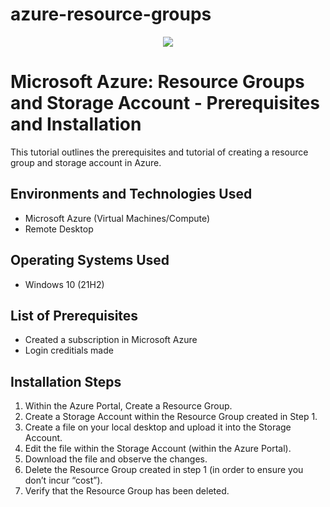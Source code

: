 # azure-resource-groups
<p align="center">
  
<img src="https://i.imgur.com/Qt5Ddgu.jpg"/>

</p>

<h1>Microsoft Azure: Resource Groups and Storage Account - Prerequisites and Installation</h1>
This tutorial outlines the prerequisites and tutorial of creating a resource group and storage account in Azure. <br />

<h2>Environments and Technologies Used</h2>

- Microsoft Azure (Virtual Machines/Compute)
- Remote Desktop

<h2>Operating Systems Used </h2>

- Windows 10</b> (21H2)

<h2>List of Prerequisites</h2>

- Created a subscription in Microsoft Azure
- Login creditials made

<h2>Installation Steps</h2>

<ol>
<li>Within the Azure Portal, Create a Resource Group. </li>
<li>Create a Storage Account within the Resource Group created in Step 1. </li> 
<li>Create a file on your local desktop and upload it into the Storage Account.</li>
<li>Edit the file within the Storage Account (within the Azure Portal). </li>
<li>Download the file and observe the changes.</li>
<li>Delete the Resource Group created in step 1 (in order to ensure you don’t incur “cost”).</li>
<li>Verify that the Resource Group has been deleted. </li>  
</ol>

